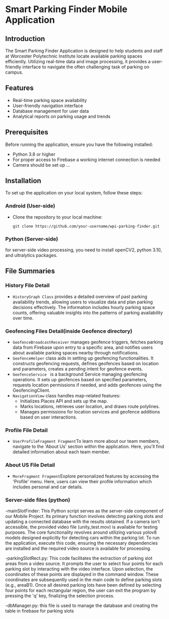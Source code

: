 # Smart Parking Finder Mobile Application

## Introduction

The Smart Parking Finder Application is designed to help students and staff at Worcester Polytechnic Institute locate available parking spaces efficiently. Utilizing real-time data and image processing, it provides a user-friendly interface to navigate the often challenging task of parking on campus.


## Features

- Real-time parking space availability
- User-friendly navigation interface
- Database management for user data
- Analytical reports on parking usage and trends

## Prerequisites

Before running the application, ensure you have the following installed:
- Python 3.8 or higher
- For proper access to Firebase a working internet connection is needed
- Camera should be set up ... 


## Installation

To set up the application on your local system, follow these steps:
### Android (User-side)
+ Clone the repository to your local machine:
    
      git clone https://github.com/your-username/wpi-parking-finder.git
### Python (Server-side)
for server-side video processing, you need to install openCV2, python 3.10, and ultralytics packages. 

## File Summaries

### History File Detail
- `HistoryGraph Class`  provides a detailed overview of past parking availability trends, allowing users to visualize data and plan parking decisions effectively. The information includes hourly parking space counts, offering valuable insights into the patterns of parking availability over time.

### Geofencing Files Detail(inside Geofence directory)
- `GeofenceBroadcastReceiver` manages geofence triggers, fetches parking data from Firebase upon entry to a specific area, and notifies users about available parking spaces nearby through notifications.
- `GeofenceHelper` class aids in setting up geofencing functionalities. It constructs geofencing requests, defines geofences based on location and parameters, creates a pending intent for geofence events.
- `GeofenceService ` is a background Service managing geofencing operations. It sets up geofences based on specified parameters, requests location permissions if needed, and adds geofences using the GeofencingClient.
- `NavigationView` class handles map-related features:
  + Initializes Places API and sets up the map.
  + Marks locations, retrieves user location, and draws route polylines.
  + Manages permissions for location services and geofence additions based on user interactions.
### Profile File Detail
- `UserProfileFragment Fragment`To learn more about our team members, navigate to the 'About Us' section within the application. Here, you'll find detailed information about each team member.
### About US File Detail
- `MoreFragment Fragment`Explore personalized features by accessing the 'Profile' menu. Here, users can view their profile information which includes personal and car details.

### Server-side files (python)
-mainSlotFinder: This Python script serves as the server-side component of our Mobile Project. Its primary function involves detecting parking slots and updating a connected database with the results obtained. If a camera isn't accessible, the provided video file (unity_test.mov) is available for testing purposes. The core functionality revolves around utilizing various yolov8 models designed explicitly for detecting cars within the parking lot. To run the application, execute this code, ensuring the necessary dependencies are installed and the required video source is available for processing.

-parkingSlotRect.py: This code facilitates the extraction of parking slot areas from a video source. It prompts the user to select four points for each parking slot by interacting with the video interface. Upon selection, the coordinates of these points are displayed in the command window. These coordinates are subsequently used in the main code to define parking slots (e.g., areaB1). Once all desired parking lots have been defined by selecting four points for each rectangular region, the user can exit the program by pressing the 'q' key, finalizing the selection process.

-dbManager.py: this file is used to manage the database and creating the table in firebase for parking slots
